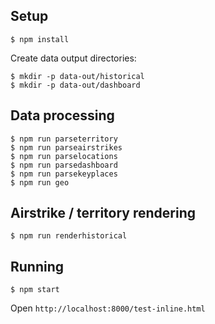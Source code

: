 Setup
-----
`$ npm install`

Create data output directories:
```
$ mkdir -p data-out/historical
$ mkdir -p data-out/dashboard
```

Data processing
---------------
```
$ npm run parseterritory
$ npm run parseairstrikes
$ npm run parselocations
$ npm run parsedashboard
$ npm run parsekeyplaces
$ npm run geo
```



Airstrike / territory rendering
--------------------------------
```
$ npm run renderhistorical
```

Running
--------
`$ npm start`

Open `http://localhost:8000/test-inline.html`
